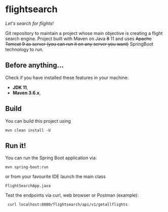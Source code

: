 # flightsearch

*Let's search for flights!*

Git repository to maintain a project whose main objective is creating a flight search engine. Project built with Maven
on Java ~~8~~ 11 and uses ~~Apache Tomcat 9 as server (you can run it on any server you want)~~ SpringBoot technology to
run.

## Before anything...

Check if you have installed these features in your machine:

* **JDK 11**,
* **Maven 3.6.x**,

## Build

You can build this project using

```mvn clean install -U```

## Run it!

You can run the Spring Boot application via:

```mvn spring-boot:run```

or from your favourite IDE launch the main class

```FlightSearchApp.java```

Test the endpoints via curl, web browser or Postman (example):

``` curl localhost:8080/flightsearch/api/v1/getallflights```